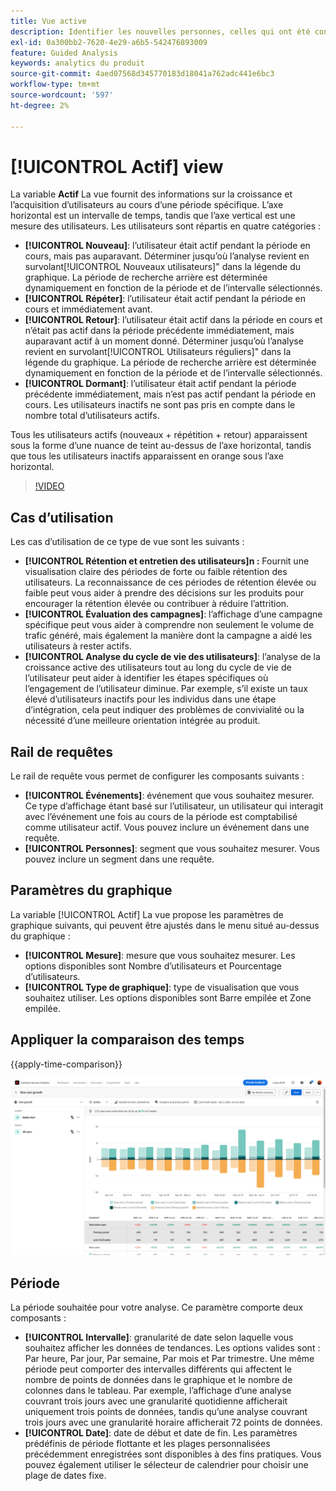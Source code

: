 ```yaml
---
title: Vue active
description: Identifier les nouvelles personnes, celles qui ont été consrvées, celles qui reviennent ou celles qui sont inactives.
exl-id: 0a300bb2-7620-4e29-a6b5-542476893009
feature: Guided Analysis
keywords: analytics du produit
source-git-commit: 4aed07568d345770183d18041a762adc441e6bc3
workflow-type: tm+mt
source-wordcount: '597'
ht-degree: 2%

---
```


# [!UICONTROL Actif] view

La variable **Actif** La vue fournit des informations sur la croissance et l’acquisition d’utilisateurs au cours d’une période spécifique. L’axe horizontal est un intervalle de temps, tandis que l’axe vertical est une mesure des utilisateurs. Les utilisateurs sont répartis en quatre catégories :

* **[!UICONTROL Nouveau]**: l’utilisateur était actif pendant la période en cours, mais pas auparavant. Déterminer jusqu’où l’analyse revient en survolant[!UICONTROL Nouveaux utilisateurs]&quot; dans la légende du graphique. La période de recherche arrière est déterminée dynamiquement en fonction de la période et de l’intervalle sélectionnés.
* **[!UICONTROL Répéter]**: l’utilisateur était actif pendant la période en cours et immédiatement avant.
* **[!UICONTROL Retour]**: l’utilisateur était actif dans la période en cours et n’était pas actif dans la période précédente immédiatement, mais auparavant actif à un moment donné. Déterminer jusqu’où l’analyse revient en survolant[!UICONTROL Utilisateurs réguliers]&quot; dans la légende du graphique. La période de recherche arrière est déterminée dynamiquement en fonction de la période et de l’intervalle sélectionnés.
* **[!UICONTROL Dormant]**: l’utilisateur était actif pendant la période précédente immédiatement, mais n’est pas actif pendant la période en cours. Les utilisateurs inactifs ne sont pas pris en compte dans le nombre total d’utilisateurs actifs.

Tous les utilisateurs actifs (nouveaux + répétition + retour) apparaissent sous la forme d’une nuance de teint au-dessus de l’axe horizontal, tandis que tous les utilisateurs inactifs apparaissent en orange sous l’axe horizontal.

>[!VIDEO](https://video.tv.adobe.com/v/3421667/?learn=on)

## Cas d’utilisation

Les cas d’utilisation de ce type de vue sont les suivants :

* **[!UICONTROL Rétention et entretien des utilisateurs]n :** Fournit une visualisation claire des périodes de forte ou faible rétention des utilisateurs. La reconnaissance de ces périodes de rétention élevée ou faible peut vous aider à prendre des décisions sur les produits pour encourager la rétention élevée ou contribuer à réduire l’attrition.
* **[!UICONTROL Évaluation des campagnes]**: l’affichage d’une campagne spécifique peut vous aider à comprendre non seulement le volume de trafic généré, mais également la manière dont la campagne a aidé les utilisateurs à rester actifs.
* **[!UICONTROL Analyse du cycle de vie des utilisateurs]**: l’analyse de la croissance active des utilisateurs tout au long du cycle de vie de l’utilisateur peut aider à identifier les étapes spécifiques où l’engagement de l’utilisateur diminue. Par exemple, s’il existe un taux élevé d’utilisateurs inactifs pour les individus dans une étape d’intégration, cela peut indiquer des problèmes de convivialité ou la nécessité d’une meilleure orientation intégrée au produit.

## Rail de requêtes

Le rail de requête vous permet de configurer les composants suivants :

* **[!UICONTROL Événements]**: événement que vous souhaitez mesurer. Ce type d’affichage étant basé sur l’utilisateur, un utilisateur qui interagit avec l’événement une fois au cours de la période est comptabilisé comme utilisateur actif. Vous pouvez inclure un événement dans une requête.
* **[!UICONTROL Personnes]**: segment que vous souhaitez mesurer. Vous pouvez inclure un segment dans une requête.

## Paramètres du graphique

La variable [!UICONTROL Actif] La vue propose les paramètres de graphique suivants, qui peuvent être ajustés dans le menu situé au-dessus du graphique :

* **[!UICONTROL Mesure]**: mesure que vous souhaitez mesurer. Les options disponibles sont Nombre d’utilisateurs et Pourcentage d’utilisateurs.
* **[!UICONTROL Type de graphique]**: type de visualisation que vous souhaitez utiliser. Les options disponibles sont Barre empilée et Zone empilée.

## Appliquer la comparaison des temps

{{apply-time-comparison}}

![Comparaison des heures actives](../assets/active-compare.png)

## Période

La période souhaitée pour votre analyse. Ce paramètre comporte deux composants :

* **[!UICONTROL Intervalle]**: granularité de date selon laquelle vous souhaitez afficher les données de tendances. Les options valides sont : Par heure, Par jour, Par semaine, Par mois et Par trimestre. Une même période peut comporter des intervalles différents qui affectent le nombre de points de données dans le graphique et le nombre de colonnes dans le tableau. Par exemple, l’affichage d’une analyse couvrant trois jours avec une granularité quotidienne afficherait uniquement trois points de données, tandis qu’une analyse couvrant trois jours avec une granularité horaire afficherait 72 points de données.
* **[!UICONTROL Date]**: date de début et date de fin. Les paramètres prédéfinis de période flottante et les plages personnalisées précédemment enregistrées sont disponibles à des fins pratiques. Vous pouvez également utiliser le sélecteur de calendrier pour choisir une plage de dates fixe.

